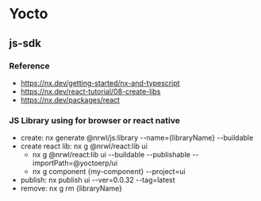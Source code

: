 # Yocto

## js-sdk

### Reference 
 - https://nx.dev/getting-started/nx-and-typescript
 - https://nx.dev/react-tutorial/08-create-libs
 - https://nx.dev/packages/react
### JS Library using for browser or react native

 - create:  nx generate @nrwl/js:library --name={libraryName} --buildable
 - create react lib: nx g @nrwl/react:lib ui
   - nx g @nrwl/react:lib ui --buildable --publishable --importPath=@yoctoerp/ui
   - nx g component {my-component} --project=ui
 - publish: nx publish ui --ver=0.0.32 --tag=latest
 - remove: nx g rm {libraryName}
